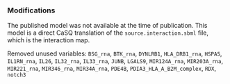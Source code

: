 ### Modifications

The published model was not available at the time of publication. This model is a direct CaSQ translation of the `source.interaction.sbml` file, which is the interaction map.

Removed unused variables: `BSG_rna`, `BTK_rna`, `DYNLRB1`, `HLA_DRB1_rna`, `HSPA5`, `IL1RN_rna`, `IL26`, `IL32_rna`, `IL33_rna`, `JUNB`, `LGALS9`, `MIR124A_rna`, `MIR203A_rna`, `MIR221_rna`, `MIR346_rna`, `MIR34A_rna`, `PDE4B`, `PDIA3_HLA_A_B2M_complex`, `RDX`, `notch3`